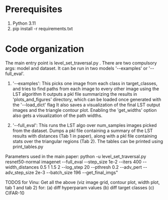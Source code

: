 
# Prerequisites

1. Python 3.11
2. pip install -r requirements.txt

# Code organization

The main entry point is level_set_traversal.py . There are two compulsory args: model and dataset. It can be run in two models '--examples' or '--full_eval'.

1. '--examples': 
    This picks one image from each class in target_classes, and tries to find paths from each image to every other image using the LST algorithm
    It outputs a pkl file summarizing the results in 'plots_and_figures' directory, which can be loaded once generated with the '--load_dict' flag
    It also saves a visualization of the final LST output images and the triangle contour plot. 
    Enabling the 'get_widths' option also gets a visualization of the path widths.

2. '--full_eval': 
    This runs the LST algo over num_samples images picked from the dataset.
    Dumps a pkl file containing a summary of the LST results with distances (Tab 1 in paper), along with a pkl file containing stats over the triangular regions (Tab 2). The tables can be printed using print_tables.py
    

Parameters used in the main paper: python -u level_set_traversal.py resnet50-normal imagenet --full_eval --step_size 1e-2 --iters 400 --width_distances 0.5 1 1.5 2 --log_step 20 --pthresh 0.2 --adv_pert --adv_step_size 2e-3 --batch_size 196 --get_final_imgs"

TODOS for Vinu:
    Get all the above (viz image grid, contour plot, width plot, tab 1 and tab 2) for:
        (a) diff hyperparam values
        (b) diff target classes
        (c) CIFAR-10 

<!-- # Examples:  -->

<!-- ### ResNet-50 (normal) Image
hostname; python -u null_space_attack_imagenet_new.py resnet50-normal --full_eval --step_size 1e-2 --iters 400 --width_distances 0.5 1 1.5 2 --log_step 20 --pthresh 0.2 --adv_pert --adv_step_size 3e-4 --batch_size 196"

### ResNet-50 (Linf robust)
python -u null_space_attack_i
magenet_new.py resnet50-linf --full_eval --step_size 1e-2 --iters 400 --width_distances 0.5 1 1.5 2 --log_step 20 --pthresh 0.2 --adv_pert --adv_step_size 2e-3 --batch_size 196" -->

